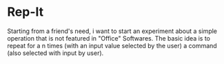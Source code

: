 # Rep-It
Starting from a friend's need, i want to start an experiment about a simple operation that is not featured in "Office" Softwares.
The basic idea is to repeat for a n times (with an input value selected by the user) a command (also selected with input by user).
